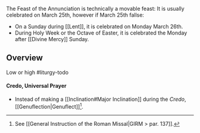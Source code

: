 The Feast of the Annunciation is technically a movable feast: It is usually celebrated on March 25th, however if March 25th fallse:

- On a Sunday during [[Lent]], it is celebrated on Monday March 26th.
- During Holy Week or the Octave of Easter, it is celebrated the Monday after [[Divine Mercy]] Sunday.

## Overview
Low or high #liturgy-todo 


#### Credo, Universal Prayer
- Instead of making a [[Inclination#Major Inclination]] during the _Credo_, [[Genuflection|Genuflect]][^credo_inclination].

[^credo_inclination]: See [[General Instruction of the Roman Missal|GIRM > par. 137]].